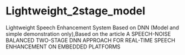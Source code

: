 # Lightweight_2stage_model
 Lightweight Speech Enhancement System Based on DNN (Model and simple demonstration only),Based on the article A SPEECH-NOISE BALANCED TWO-STAGE DNN APPROACH FOR REAL-TIME SPEECH ENHANCEMENT ON EMBEDDED PLATFORMS
